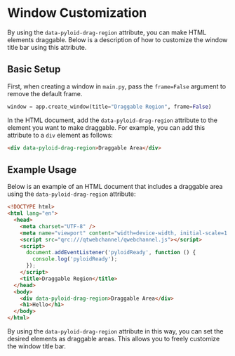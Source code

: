 # Window Customization

By using the `data-pyloid-drag-region` attribute, you can make HTML elements draggable. Below is a description of how to customize the window title bar using this attribute.

## Basic Setup

First, when creating a window in `main.py`, pass the `frame=False` argument to remove the default frame.

```python
window = app.create_window(title="Draggable Region", frame=False)
```

In the HTML document, add the `data-pyloid-drag-region` attribute to the element you want to make draggable. For example, you can add this attribute to a `div` element as follows:

```html
<div data-pyloid-drag-region>Draggable Area</div>
```

## Example Usage

Below is an example of an HTML document that includes a draggable area using the `data-pyloid-drag-region` attribute:

```html
<!DOCTYPE html>
<html lang="en">
  <head>
    <meta charset="UTF-8" />
    <meta name="viewport" content="width=device-width, initial-scale=1.0" />
    <script src="qrc:///qtwebchannel/qwebchannel.js"></script>
    <script>
      document.addEventListener('pyloidReady', function () {
        console.log('pyloidReady');
      });
    </script>
    <title>Draggable Region</title>
  </head>
  <body>
    <div data-pyloid-drag-region>Draggable Area</div>
    <h1>Hello</h1>
  </body>
</html>
```

By using the `data-pyloid-drag-region` attribute in this way, you can set the desired elements as draggable areas. This allows you to freely customize the window title bar.
